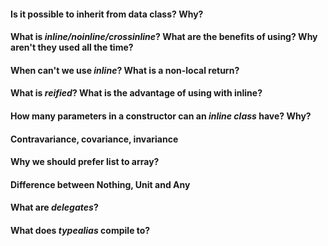 #### Is it possible to inherit from data class? Why?

#### What is *inline/noinline/crossinline*? What are the benefits of using? Why aren't they used all the time? 

#### When can't we use *inline*? What is a non-local return?

#### What is *reified*? What is the advantage of using with inline?

#### How many parameters in a constructor can an *inline class* have? Why?

#### Contravariance, covariance, invariance

#### Why we should prefer list to array?

#### Difference between Nothing, Unit and Any

#### What are *delegates*?

#### What does _typealias_ compile to?

